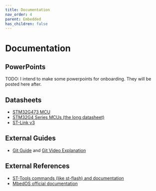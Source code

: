 ```yaml
---
title: Documentation
nav_order: 4
parent: Embedded
has_children: false
---
```

# Documentation

## PowerPoints

TODO: I intend to make some powerpoints for onboarding. They will be posted here after.

## Datasheets
- [STM32G473 MCU](https://drive.google.com/file/d/1JZ41cACIANuE3BXey5xjTEt2_om3fG5V/view?usp=sharing)
- [STM32G4 Series MCUs (the long datasheet)](https://drive.google.com/file/d/1tu3UAFcuiJ1GYlyNSSthIfGxmnAOnozL/view?usp=sharing)
- [ST-Link v3](https://drive.google.com/file/d/1CLeB6Qn7uZlpoyrnxe7ACSg4hJbsPsnE/view?usp=sharing)

## External Guides
- [Git Guide](https://github.com/git-guides) and [Git Video Explanation](https://youtu.be/HkdAHXoRtos?si=yp5dmcoSZ1O8sAkU)

## External References
- [ST-Tools commands (like st-flash) and documentation](https://github.com/stlink-org/stlink)
- [MbedOS official documentation](https://os.mbed.com/docs/mbed-os/v6.16/introduction/index.html)